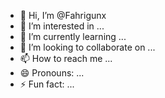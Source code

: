 - 👋 Hi, I’m @Fahrigunx
- 👀 I’m interested in ...
- 🌱 I’m currently learning ...
- 💞️ I’m looking to collaborate on ...
- 📫 How to reach me ...
- 😄 Pronouns: ...
- ⚡ Fun fact: ...

<!---
Fahrigunx/Fahrigunx is a ✨ special ✨ repository because its `README.md` (this file) appears on your GitHub profile.
You can click the Preview link to take a look at your changes.
--->
